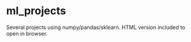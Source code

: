 # ml_projects
Several projects using numpy/pandas/sklearn.
HTML version included to open in browser.
